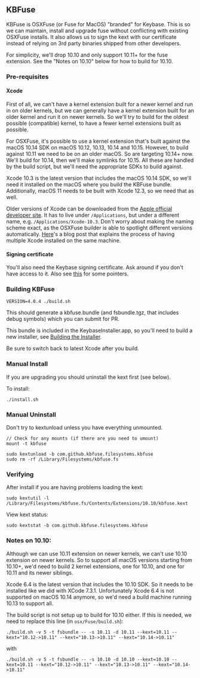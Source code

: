 ## KBFuse

KBFuse is OSXFuse (or Fuse for MacOS) "branded" for Keybase. This is so we can maintain, install and upgrade fuse without
conflicting with existing OSXFuse installs. It also allows us to sign the kext with our certificate instead
of relying on 3rd party binaries shipped from other developers.

For simplicity, we'll drop 10.10 and only support 10.11+ for the fuse
extension. See the "Notes on 10.10" below for how to build for 10.10.

### Pre-requisites

#### Xcode

First of all, we can't have a kernel extension built for a newer kernel and
run in on older kernels, but we can generally have a kernel extension built for
an older kernel and run it on newer kernels. So we'll try to build for the
oldest possible (compatible) kernel, to have a fewer kernel extensions built as
possible.

For OSXFuse, it's possible to use a kernel extension that's built against the
macOS 10.14 SDK on macOS 10.12, 10.13, 10.14 and 10.15. However, to build
against 10.11 we need to be on an older macOS. So are targeting 10.14+ now.
We'll build for 10.14, then we'll make symlinks for 10.15. All these are
handled by the build script, but we'll need the appropriate SDKs to build
against.

Xcode 10.3 is the latest version that includes the macOS 10.14 SDK, so we'll
need it installed on the macOS where you build the KBFuse bundle. Additionally,
macOS 11 needs to be built with Xcode 12.3, so we need that as well.

Older versions of Xcode can be downloaded from the [Apple official developer
site](https://developer.apple.com/download/more/). It has to live under
`/Applications`, but under a different name, e.g. `/Applications/Xcode-10.3`.
Don't worry about making the naming scheme exact, as the OSXFuse builder is
able to spotlight different versions automatically.
[Here](https://medium.com/@hacknicity/working-with-multiple-versions-of-xcode-e331c01aa6bc)'s
a blog post that explains the process of having multiple Xcode installed on the
same machine.

#### Signing certificate

You'll also need the Keybase signing certificate. Ask around if you don't have
access to it. Also see
[this](https://github.com/keybase/client/tree/master/osx/Scripts#build-the-installer)
for some pointers.

### Building KBFuse

    VERSION=4.0.4 ./build.sh

This should generate a kbfuse.bundle (and fsbundle.tgz, that includes debug symbols)
which you can submit for PR.

This bundle is included in the KeybaseInstaller.app, so you'll need to build a new
installer, see [Building the Installer](/osx/Scripts/README.md).

Be sure to switch back to latest Xcode after you build.

### Manual Install

If you are upgrading you should uninstall the kext first (see below).

To install:

    ./install.sh

### Manual Uninstall

Don't try to kextunload unless you have everything unmounted.

    // Check for any mounts (if there are you need to umount)
    mount -t kbfuse

    sudo kextunload -b com.github.kbfuse.filesystems.kbfuse
    sudo rm -rf /Library/Filesystems/kbfuse.fs

### Verifying

After install if you are having problems loading the kext:

    sudo kextutil -l /Library/Filesystems/kbfuse.fs/Contents/Extensions/10.10/kbfuse.kext

View kext status:

    sudo kextstat -b com.github.kbfuse.filesystems.kbfuse

### Notes on 10.10:

Although we can use 10.11 extension on newer kernels, we can't use 10.10
extension on newer kernels. So to support all macOS versions starting from
10.10+, we'd need to build 2 kernel extensions, one for 10.10, and one for
10.11 and its newer siblings.

Xcode 6.4 is the latest version that includes the 10.10 SDK. So it needs to be
installed like we did with XCode 7.3.1. Unfortunately Xcode 6.4 is not
supported on macOS 10.14 anymore, so we'd need a build machine running 10.13 to
support all.

The build script is not setup up to build for 10.10 either. If this is needed,
we need to replace this line (in `osx/Fuse/build.sh`):

```
./build.sh -v 5 -t fsbundle -- -s 10.11 -d 10.11 --kext=10.11 --kext="10.12->10.11" --kext="10.13->10.11" --kext="10.14->10.11"
```

with

```
./build.sh -v 5 -t fsbundle -- -s 10.10 -d 10.10 --kext=10.10 --kext=10.11 --kext="10.12->10.11" --kext="10.13->10.11" --kext="10.14->10.11"
```
